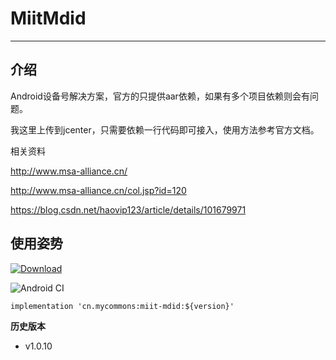 # MiitMdid

---

## 介绍

Android设备号解决方案，官方的只提供aar依赖，如果有多个项目依赖则会有问题。

我这里上传到jcenter，只需要依赖一行代码即可接入，使用方法参考官方文档。

相关资料

http://www.msa-alliance.cn/

http://www.msa-alliance.cn/col.jsp?id=120

https://blog.csdn.net/haovip123/article/details/101679971

## 使用姿势

[ ![Download](https://api.bintray.com/packages/liushuixiaoxia/maven/miit-mdid/images/download.svg?version=1.0.10) ](https://bintray.com/liushuixiaoxia/maven/miit-mdid/1.0.10/link)

![Android CI](https://github.com/LiushuiXiaoxia/MiitMdidLib/workflows/Android%20CI/badge.svg)

```
implementation 'cn.mycommons:miit-mdid:${version}'
```

**历史版本**

* v1.0.10